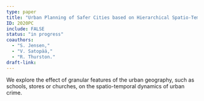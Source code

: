 ```yaml
---
type: paper
title: "Urban Planning of Safer Cities based on Hierarchical Spatio-Temporal Forecasting of Crime"
ID: 2020PC
include: FALSE
status: "in progress"
coauthors:
  - "S. Jensen,"
  - "V. Satopää,"
  - "R. Thurston."
draft-link:
---
```


We explore the effect of granular features of the urban geography, such as schools, stores or churches, on the spatio-temporal dynamics of urban crime.
